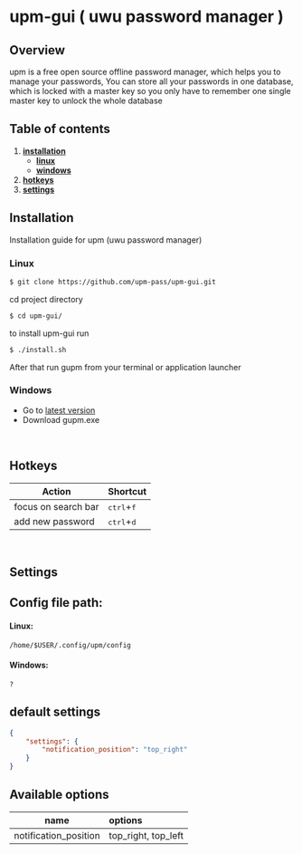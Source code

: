 # upm-gui ( uwu password manager )

## **Overview**
upm is a free open source offline password manager, 
which helps you to manage your passwords, 
You can store all your passwords in one database, 
which is locked with a master key 
so you only have to remember one single master key to unlock the whole database

## **Table of contents**
1. [**installation**](#Installation)
    * [**linux**](#linux)
    * [**windows**](#windows)
2. [**hotkeys**](#hotkeys)
3. [**settings**](#settings)

## **Installation**
Installation guide for upm (uwu password manager)

### **Linux**

```bash
$ git clone https://github.com/upm-pass/upm-gui.git
```

cd project directory 
```bash 
$ cd upm-gui/
```

to install upm-gui run
```bash
$ ./install.sh
```
After that run gupm from your terminal or application launcher


### **Windows**

- Go to [latest version](https://github.com/upm-pass/upm-gui/releases/tag/v1.0.0)
- Download gupm.exe

<br>

## **Hotkeys**

| Action                                      |   Shortcut
| --------------------------------------------|:-----------------------------
| focus on search bar                         | <kbd>ctrl</kbd>+<kbd>f</kbd>
| add new password                            | <kbd>ctrl</kbd>+<kbd>d</kbd>


<br>

## **Settings**

## Config file path:
#### **Linux**:
    /home/$USER/.config/upm/config

#### **Windows**:
    ?

## **default settings**
```json
{
    "settings": {
        "notification_position": "top_right"
    }
}
```
## **Available options**
| name                  | options
| ----------------------|:------------------
| notification_position | top_right, top_left

